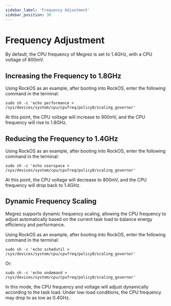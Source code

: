 ```yaml
---
sidebar_label: 'Frequency Adjustment'
sidebar_position: 30
---
```


# Frequency Adjustment

By default, the CPU frequency of Megrez is set to 1.4GHz, with a CPU voltage of 800mV.

## Increasing the Frequency to 1.8GHz

Using RockOS as an example, after booting into RockOS, enter the following command in the terminal:

~~~ 
sudo sh -c 'echo performance > /sys/devices/system/cpu/cpufreq/policy0/scaling_governor'
~~~ 

At this point, the CPU voltage will increase to 900mV, and the CPU frequency will rise to 1.8GHz.

## Reducing the Frequency to 1.4GHz

Using RockOS as an example, after booting into RockOS, enter the following command in the terminal:

~~~ 
sudo sh -c 'echo userspace > /sys/devices/system/cpu/cpufreq/policy0/scaling_governor'
~~~ 

At this point, the CPU voltage will decrease to 800mV, and the CPU frequency will drop back to 1.4GHz.

## Dynamic Frequency Scaling

Megrez supports dynamic frequency scaling, allowing the CPU frequency to adjust automatically based on the current task load to balance energy efficiency and performance.

Using RockOS as an example, after booting into RockOS, enter the following command in the terminal:

~~~ 
sudo sh -c 'echo schedutil > /sys/devices/system/cpu/cpufreq/policy0/scaling_governor'
~~~ 

Or:

~~~ 
sudo sh -c 'echo ondemand > /sys/devices/system/cpu/cpufreq/policy0/scaling_governor'
~~~ 

In this mode, the CPU frequency and voltage will adjust dynamically according to the task load. Under low-load conditions, the CPU frequency may drop to as low as 0.4GHz.
